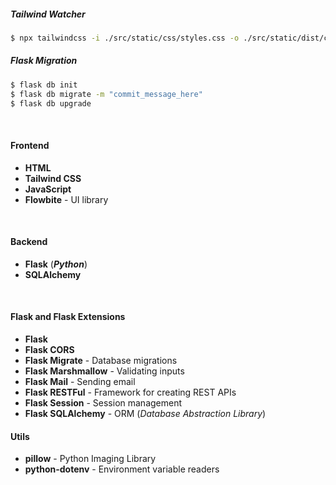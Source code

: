##### Tailwind Watcher

```bash
$ npx tailwindcss -i ./src/static/css/styles.css -o ./src/static/dist/css/index.css --watch
```

##### Flask Migration

```bash
$ flask db init
$ flask db migrate -m "commit_message_here"
$ flask db upgrade
```

<br>

#### Frontend

- **HTML**
- **Tailwind CSS**
- **JavaScript**
- **Flowbite** - UI library

<br>

#### Backend

- **Flask** (**_Python_**)
- **SQLAlchemy**

<br>

#### Flask and Flask Extensions

- **Flask**
- **Flask CORS**
- **Flask Migrate** - Database migrations
- **Flask Marshmallow** - Validating inputs
- **Flask Mail** - Sending email
- **Flask RESTFul** - Framework for creating REST APIs
- **Flask Session** - Session management
- **Flask SQLAlchemy** - ORM (_Database Abstraction Library_)

#### Utils

- **pillow** - Python Imaging Library
- **python-dotenv** - Environment variable readers
